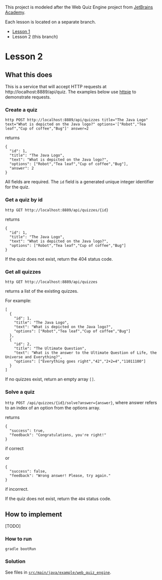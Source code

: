 This project is modeled after the Web Quiz Engine project from [JetBrains Academy](https://hyperskill.org/).

Each lesson is located on a separate branch.

- [Lesson 1](https://github.com/nantrinh/web_quiz_engine/tree/lesson_1)
- Lesson 2 (this branch)

# Lesson 2

## What this does

This is a service that will accept HTTP requests at http://localhost:8889/api/quiz.
The examples below use [httpie](https://httpie.org/) to demonstrate requests.

### Create a quiz

`http POST http://localhost:8889/api/quizzes title="The Java Logo" text="What is depicted on the Java logo?" options='["Robot","Tea leaf","Cup of coffee","Bug"]' answer=2`

returns

```
{
  "id": 1,
  "title": "The Java Logo",
  "text": "What is depicted on the Java logo?",
  "options": ["Robot","Tea leaf","Cup of coffee","Bug"],
  "answer": 2
}
```

All fields are required.
The `id` field is a generated unique integer identifier for the quiz.

### Get a quiz by id

`http GET http://localhost:8889/api/quizzes/{id}`

returns

```
{
  "id": 1,
  "title": "The Java Logo",
  "text": "What is depicted on the Java logo?",
  "options": ["Robot","Tea leaf","Cup of coffee","Bug"]
}
```

If the quiz does not exist, return the 404 status code.

### Get all quizzes

`http GET http://localhost:8889/api/quizzes`

returns a list of the existing quizzes.

For example:

```
[
  {
    "id": 1,
    "title": "The Java Logo",
    "text": "What is depicted on the Java logo?",
    "options": ["Robot","Tea leaf","Cup of coffee","Bug"]
  },
  {
    "id": 2,
    "title": "The Ultimate Question",
    "text": "What is the answer to the Ultimate Question of Life, the Universe and Everything?",
    "options": ["Everything goes right","42","2+2=4","11011100"]
  }
]
```

If no quizzes exist, return an empty array `[]`.

### Solve a quiz

`http POST /api/quizzes/{id}/solve?answer={answer}`, where answer refers to an index of an option from the options array.

returns

```
{
  "success": true,
  "feedback": "Congratulations, you're right!"
}
```

if correct

or

```
{
  "success": false,
  "feedback": "Wrong answer! Please, try again."
}
```

if incorrect.

If the quiz does not exist, return the `404` status code.

## How to implement

[TODO]

### How to run

`gradle bootRun`

### Solution

See files in [`src/main/java/example/web_quiz_engine`](https://github.com/nantrinh/web_quiz_engine/tree/lesson_2/src/main/java/example/web_quiz_engine).
